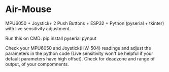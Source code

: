 # Air-Mouse
MPU6050 + Joystick+ 2 Push Buttons + ESP32 + Python (pyserial + tkinter) with live sensitivity adjustment.

Run this on CMD: pip install pyserial pynput

Check your MPU6050 and Joystick(HW-504) readings and adjust the parameters in the python code (Live sensitivity won't be helpful if your default parameters have high offset). Check for deadzone and range of output, of your compomnents.
